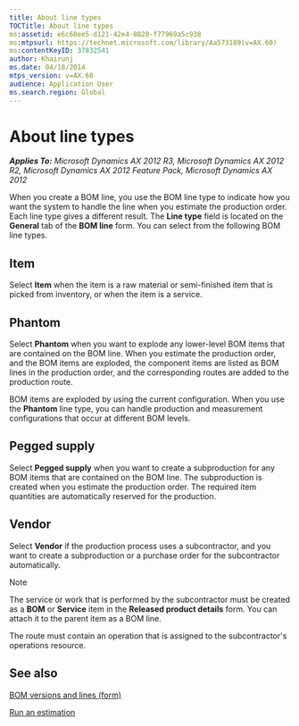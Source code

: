 ```yaml
---
title: About line types
TOCTitle: About line types
ms:assetid: e6c68ee5-d121-42e4-8820-f77969a5c938
ms:mtpsurl: https://technet.microsoft.com/library/Aa573189(v=AX.60)
ms:contentKeyID: 37832541
author: Khairunj
ms.date: 04/18/2014
mtps_version: v=AX.60
audience: Application User
ms.search.region: Global
---
```


# About line types 


_**Applies To:** Microsoft Dynamics AX 2012 R3, Microsoft Dynamics AX 2012 R2, Microsoft Dynamics AX 2012 Feature Pack, Microsoft Dynamics AX 2012_

When you create a BOM line, you use the BOM line type to indicate how you want the system to handle the line when you estimate the production order. Each line type gives a different result. The **Line type** field is located on the **General** tab of the **BOM line** form. You can select from the following BOM line types.

## Item

Select **Item** when the item is a raw material or semi-finished item that is picked from inventory, or when the item is a service.

## Phantom

Select **Phantom** when you want to explode any lower-level BOM items that are contained on the BOM line. When you estimate the production order, and the BOM items are exploded, the component items are listed as BOM lines in the production order, and the corresponding routes are added to the production route.

BOM items are exploded by using the current configuration. When you use the **Phantom** line type, you can handle production and measurement configurations that occur at different BOM levels.

## Pegged supply

Select **Pegged supply** when you want to create a subproduction for any BOM items that are contained on the BOM line. The subproduction is created when you estimate the production order. The required item quantities are automatically reserved for the production.

## Vendor

Select **Vendor** if the production process uses a subcontractor, and you want to create a subproduction or a purchase order for the subcontractor automatically.


> [!NOTE]
> <P>The service or work that is performed by the subcontractor must be created as a <STRONG>BOM</STRONG> or <STRONG>Service</STRONG> item in the <STRONG>Released product details</STRONG> form. You can attach it to the parent item as a BOM line.</P>
> <P>The route must contain an operation that is assigned to the subcontractor's operations resource.</P>



## See also

[BOM versions and lines (form)](https://technet.microsoft.com/library/aa615779\(v=ax.60\))

[Run an estimation](run-an-estimation.md)

  


